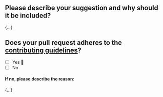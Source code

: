 <!-- Thank you for your contribution to awesome-colour! Please replace the {...} templates with the relevant informations. -->

## Please describe your suggestion and why should it be included?

{...}

## Does your pull request adheres to the [contributing guidelines](../contributing.md)?

- [ ] Yes 🙌
- [ ] No

#### If no, please describe the reason:

{...}
